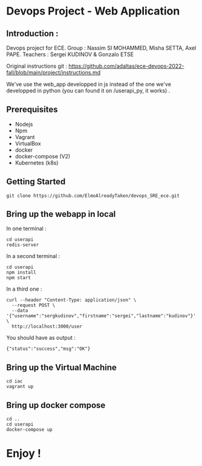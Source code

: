 # Devops Project - Web Application

## Introduction :
Devops project for ECE.
Group : Nassim SI MOHAMMED, Misha SETTA, Axel PAPE.
Teachers : Sergei KUDINOV & Gonzalo ETSE

Original instructions git : https://github.com/adaltas/ece-devops-2022-fall/blob/main/project/instructions.md

We've use the web_app developped in js instead of the one we've developped in python (you can found it on /userapi_py, it works) .
## Prerequisites

* Nodejs
* Npm
* Vagrant
* VirtualBox
* docker
* docker-compose (V2)
* Kubernetes (k8s)

## Getting Started

```
git clone https://github.com/ElmoAlreadyTaken/devops_SRE_ece.git
```

## Bring up the webapp in local

In one terminal :
```
cd userapi
redis-server
```

In a second terminal :
```
cd userapi
npm install
npm start
```

In a third one :
```
curl --header "Content-Type: application/json" \
  --request POST \
  --data '{"username":"sergkudinov","firstname":"sergei","lastname":"kudinov"}' \
  http://localhost:3000/user
```

You should have as output :
```
{"status":"success","msg":"OK"}
```

## Bring up the Virtual Machine

```
cd iac
vagrant up
```

## Bring up docker compose

```
cd ..
cd userapi
docker-compose up
```

# Enjoy !
